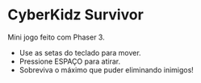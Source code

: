 # CyberKidz Survivor

Mini jogo feito com Phaser 3.

- Use as setas do teclado para mover.
- Pressione ESPAÇO para atirar.
- Sobreviva o máximo que puder eliminando inimigos!
